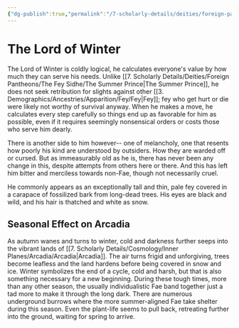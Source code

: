 ```yaml
---
{"dg-publish":true,"permalink":"/7-scholarly-details/deities/foreign-pantheons/the-fey-sidhe/the-lord-of-winter/","noteIcon":""}
---
```


# The Lord of Winter

The Lord of Winter is coldly logical, he calculates everyone's value by how much they can serve his needs. Unlike [[7. Scholarly Details/Deities/Foreign Pantheons/The Fey Sidhe/The Summer Prince\|The Summer Prince]], he does not seek retribution for slights against other [[3. Demographics/Ancestries/Apparition/Fey/Fey\|Fey]]; fey who get hurt or die were likely not worthy of survival anyway. When he makes a move, he calculates every step carefully so things end up as favorable for him as possible, even if it requires seemingly nonsensical orders or costs those who serve him dearly. 

There is another side to him however-- one of melancholy, one that resents how poorly his kind are understood by outsiders. How they are warded off or cursed. But as immeasurably old as he is, there has never been any change in this, despite attempts from others here or there. And this has left him bitter and merciless towards non-Fae, though not necessarily cruel.

He commonly appears as an exceptionally tall and thin, pale fey covered in a carapace of fossilized bark from long-dead trees. His eyes are black and wild, and his hair is thatched and white as snow. 

## Seasonal Effect on Arcadia

As autumn wanes and turns to winter, cold and darkness further seeps into the vibrant lands of [[7. Scholarly Details/Cosmology/Inner Planes/Arcadia/Arcadia\|Arcadia]]. The air turns frigid and unforgiving, trees become leafless and the land hardens before being covered in snow and ice. Winter symbolizes the end of a cycle, cold and harsh, but that is also something necessary for a new beginning. During these tough times, more than any other season, the usually individualistic Fae band together just a tad more to make it through the long dark. There are numerous underground burrows where the more summer-aligned Fae take shelter during this season. Even the plant-life seems to pull back, retreating further into the ground, waiting for spring to arrive.